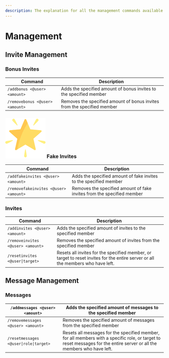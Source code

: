 ```yaml
---
description: The explanation for all the management commands available for Invite Tracker.
---
```


# Management

## Invite Management

### Bonus Invites

| Command                         | Description                                                             |
| ------------------------------- | ----------------------------------------------------------------------- |
| `/addbonus <@user> <amount>`    | Adds the specified amount of bonus invites to the specified member      |
| `/removebonus <@user> <amount>` | Removes the specified amount of bonus invites from the specified member |

### <img src="../.gitbook/assets/premium.png" alt="" data-size="line"> Fake Invites

| Command                               | Description                                                            |
| ------------------------------------- | ---------------------------------------------------------------------- |
| `/addfakeinvites <@user> <amount>`    | Adds the specified amount of fake invites to the specified member      |
| `/removefakeinvites <@user> <amount>` | Removes the specified amount of fake invites from the specified member |

### Invites

| Command                           | Description                                                                                                                     |
| --------------------------------- | ------------------------------------------------------------------------------------------------------------------------------- |
| `/addinvites <@user> <amount>`    | Adds the specified amount of invites to the specified member                                                                    |
| `/removeinvites <@user> <amount>` | Removes the specified amount of invites from the specified member                                                               |
| `/resetinvites <@user\|target>`   | Resets all invites for the specified member, or target to reset invites for the entire server or all the members who have left. |

## Message Management

### Messages

| `/addmessages <@user> <amount>`        | Adds the specified amount of messages to the specified member                                                                                                           |
| -------------------------------------- | ----------------------------------------------------------------------------------------------------------------------------------------------------------------------- |
| `/removemessages <@user> <amount>`     | Removes the specified amount of messages from the specified member                                                                                                      |
| `/resetmessages <@user\|role\|target>` | Resets all messages for the specified member, for all members with a specific role, or target to reset messages for the entire server or all the members who have left. |
